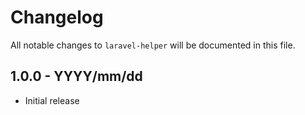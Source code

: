 # Changelog

All notable changes to `laravel-helper` will be documented in this file.

## 1.0.0 - YYYY/mm/dd

- Initial release
